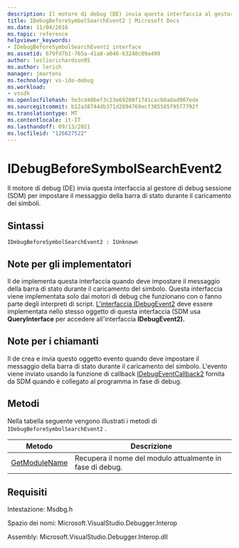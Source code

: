 ```yaml
---
description: Il motore di debug (DE) invia questa interfaccia al gestore di debug sessione (SDM) per impostare il messaggio della barra di stato durante il caricamento dei simboli.
title: IDebugBeforeSymbolSearchEvent2 | Microsoft Docs
ms.date: 11/04/2016
ms.topic: reference
helpviewer_keywords:
- IDebugBeforeSymbolSearchEvent2 interface
ms.assetid: 679fd7b1-765a-41a8-a046-63240c09a499
author: leslierichardson95
ms.author: lerich
manager: jmartens
ms.technology: vs-ide-debug
ms.workload:
- vssdk
ms.openlocfilehash: 5e3cd48bef3c23e69208f1741cacb8adad907ede
ms.sourcegitcommit: b12a38744db371d2894769ecf305585f9577792f
ms.translationtype: MT
ms.contentlocale: it-IT
ms.lasthandoff: 09/13/2021
ms.locfileid: "126627522"
---
```

# <a name="idebugbeforesymbolsearchevent2"></a>IDebugBeforeSymbolSearchEvent2
Il motore di debug (DE) invia questa interfaccia al gestore di debug sessione (SDM) per impostare il messaggio della barra di stato durante il caricamento dei simboli.

## <a name="syntax"></a>Sintassi

```
IDebugBeforeSymbolSearchEvent2 : IUnknown
```

## <a name="notes-for-implementers"></a>Note per gli implementatori
 Il de implementa questa interfaccia quando deve impostare il messaggio della barra di stato durante il caricamento del simbolo. Questa interfaccia viene implementata solo dai motori di debug che funzionano con o fanno parte degli interpreti di script. [L'interfaccia IDebugEvent2](../../../extensibility/debugger/reference/idebugevent2.md) deve essere implementata nello stesso oggetto di questa interfaccia (SDM usa **QueryInterface** per accedere all'interfaccia **IDebugEvent2).**

## <a name="notes-for-callers"></a>Note per i chiamanti
 Il de crea e invia questo oggetto evento quando deve impostare il messaggio della barra di stato durante il caricamento del simbolo. L'evento viene inviato usando la funzione di callback [IDebugEventCallback2](../../../extensibility/debugger/reference/idebugeventcallback2.md) fornita da SDM quando è collegato al programma in fase di debug.

## <a name="methods"></a>Metodi
 Nella tabella seguente vengono illustrati i metodi di `IDebugBeforeSymbolSearchEvent2` .

|Metodo|Descrizione|
|------------|-----------------|
|[GetModuleName](../../../extensibility/debugger/reference/idebugbeforesymbolsearchevent2-getmodulename.md)|Recupera il nome del modulo attualmente in fase di debug.|

## <a name="requirements"></a>Requisiti
 Intestazione: Msdbg.h

 Spazio dei nomi: Microsoft.VisualStudio.Debugger.Interop

 Assembly: Microsoft.VisualStudio.Debugger.Interop.dll
